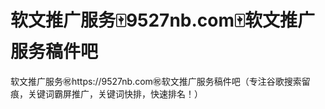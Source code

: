 # 软文推广服务🀄️9527nb.com🀄️软文推广服务稿件吧

软文推广服务㊗️https://9527nb.com㊗️软文推广服务稿件吧（专注谷歌搜索留痕，关键词霸屏推广，关键词快排，快速排名！）